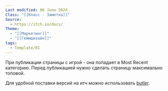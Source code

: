 ```yaml
---
Last modified: 06 June 2024
Class: "[[Класс - Заметка]]"
Source:
  - https://itch.io/docs/
Theme:
  - "[[Маркетинг]]"
  - "[[Геймдизайн]]"
tags:
  - Template/01
---
```

При публикации страницы с игрой - она попадает в Most Recent категорию. Перед публикацией нужно сделать страницу максимально топовой.

Для удобной поставки версий на итч можно использовать [butler](https://itch.io/docs/butler/).
